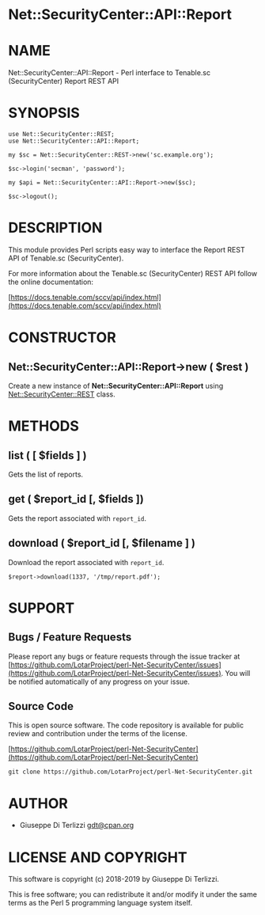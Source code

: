 # Net::SecurityCenter::API::Report
# NAME

Net::SecurityCenter::API::Report - Perl interface to Tenable.sc (SecurityCenter) Report REST API

# SYNOPSIS

    use Net::SecurityCenter::REST;
    use Net::SecurityCenter::API::Report;

    my $sc = Net::SecurityCenter::REST->new('sc.example.org');

    $sc->login('secman', 'password');

    my $api = Net::SecurityCenter::API::Report->new($sc);

    $sc->logout();

# DESCRIPTION

This module provides Perl scripts easy way to interface the Report REST API of Tenable.sc
(SecurityCenter).

For more information about the Tenable.sc (SecurityCenter) REST API follow the online documentation:

[https://docs.tenable.com/sccv/api/index.html](https://docs.tenable.com/sccv/api/index.html)

# CONSTRUCTOR

## Net::SecurityCenter::API::Report->new ( $rest )

Create a new instance of **Net::SecurityCenter::API::Report** using [Net::SecurityCenter::REST](net-securitycenter-rest.md) class.

# METHODS

## list ( \[ $fields \] )

Gets the list of reports.

## get ( $report\_id \[, $fields \])

Gets the report associated with `report_id`.

## download ( $report\_id \[, $filename \] )

Download the report associated with `report_id`.

    $report->download(1337, '/tmp/report.pdf');

# SUPPORT

## Bugs / Feature Requests

Please report any bugs or feature requests through the issue tracker
at [https://github.com/LotarProject/perl-Net-SecurityCenter/issues](https://github.com/LotarProject/perl-Net-SecurityCenter/issues).
You will be notified automatically of any progress on your issue.

## Source Code

This is open source software.  The code repository is available for
public review and contribution under the terms of the license.

[https://github.com/LotarProject/perl-Net-SecurityCenter](https://github.com/LotarProject/perl-Net-SecurityCenter)

    git clone https://github.com/LotarProject/perl-Net-SecurityCenter.git

# AUTHOR

- Giuseppe Di Terlizzi <gdt@cpan.org>

# LICENSE AND COPYRIGHT

This software is copyright (c) 2018-2019 by Giuseppe Di Terlizzi.

This is free software; you can redistribute it and/or modify it under
the same terms as the Perl 5 programming language system itself.
